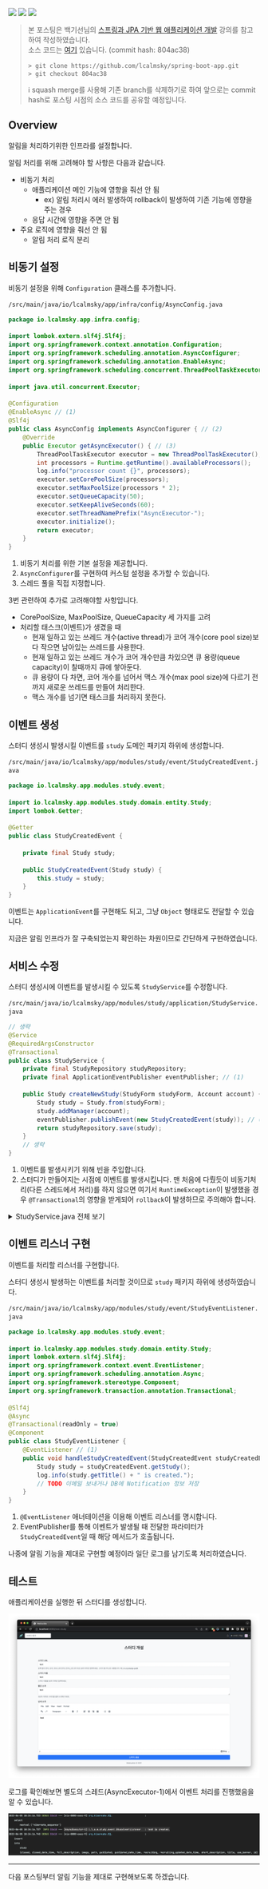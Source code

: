 ![](https://img.shields.io/badge/spring--boot-2.5.4-red) ![](https://img.shields.io/badge/gradle-7.1.1-brightgreen) ![](https://img.shields.io/badge/java-11-blue)

> 본 포스팅은 백기선님의 [스프링과 JPA 기반 웹 애플리케이션 개발](https://www.inflearn.com/course/%EC%8A%A4%ED%94%84%EB%A7%81-JPA-%EC%9B%B9%EC%95%B1/dashboard) 강의를 참고하여 작성하였습니다.  
> 소스 코드는 [여기](https://github.com/lcalmsky/spring-boot-app) 있습니다. (commit hash: 804ac38)
> ```shell
> > git clone https://github.com/lcalmsky/spring-boot-app.git
> > git checkout 804ac38
> ```
> ℹ️ squash merge를 사용해 기존 branch를 삭제하기로 하여 앞으로는 commit hash로 포스팅 시점의 소스 코드를 공유할 예정입니다.

## Overview

알림을 처리하기위한 인프라를 설정합니다.

알림 처리를 위해 고려해야 할 사항은 다음과 같습니다.

* 비동기 처리
  * 애플리케이션 메인 기능에 영향을 줘선 안 됨
    * ex) 알림 처리시 에러 발생하여 rollback이 발생하여 기존 기능에 영향을 주는 경우
  * 응답 시간에 영향을 주면 안 됨
* 주요 로직에 영향을 줘선 안 됨
  * 알림 처리 로직 분리

## 비동기 설정

비동기 설정을 위해 `Configuration` 클래스를 추가합니다.

`/src/main/java/io/lcalmsky/app/infra/config/AsyncConfig.java`

```java
package io.lcalmsky.app.infra.config;

import lombok.extern.slf4j.Slf4j;
import org.springframework.context.annotation.Configuration;
import org.springframework.scheduling.annotation.AsyncConfigurer;
import org.springframework.scheduling.annotation.EnableAsync;
import org.springframework.scheduling.concurrent.ThreadPoolTaskExecutor;

import java.util.concurrent.Executor;

@Configuration
@EnableAsync // (1)
@Slf4j
public class AsyncConfig implements AsyncConfigurer { // (2)
    @Override
    public Executor getAsyncExecutor() { // (3)
        ThreadPoolTaskExecutor executor = new ThreadPoolTaskExecutor();
        int processors = Runtime.getRuntime().availableProcessors();
        log.info("processor count {}", processors);
        executor.setCorePoolSize(processors);
        executor.setMaxPoolSize(processors * 2);
        executor.setQueueCapacity(50);
        executor.setKeepAliveSeconds(60);
        executor.setThreadNamePrefix("AsyncExecutor-");
        executor.initialize();
        return executor;
    }
}
```

1. 비동기 처리를 위한 기본 설정을 제공합니다.
2. `AsyncConfigurer`를 구현하여 커스텀 설정을 추가할 수 있습니다.
3. 스레드 풀을 직접 지정합니다.

3번 관련하여 추가로 고려해야할 사항입니다.

* CorePoolSize, MaxPoolSize, QueueCapacity 세 가지를 고려
* 처리할 태스크(이벤트)가 생겼을 때
  * 현재 일하고 있는 쓰레드 개수(active thread)가 코어 개수(core pool size)보다 작으면 남아있는 쓰레드를 사용한다.
  * 현재 일하고 있는 쓰레드 개수가 코어 개수만큼 차있으면 큐 용량(queue capacity)이 찰때까지 큐에 쌓아둔다.
  * 큐 용량이 다 차면, 코어 개수를 넘어서 맥스 개수(max pool size)에 다르기 전까지 새로운 쓰레드를 만들어 처리한다.
  * 맥스 개수를 넘기면 태스크를 처리하지 못한다.

## 이벤트 생성

스터디 생성시 발생시킬 이벤트를 `study` 도메인 패키지 하위에 생성합니다.

`/src/main/java/io/lcalmsky/app/modules/study/event/StudyCreatedEvent.java`

```java
package io.lcalmsky.app.modules.study.event;

import io.lcalmsky.app.modules.study.domain.entity.Study;
import lombok.Getter;

@Getter
public class StudyCreatedEvent {

    private final Study study;

    public StudyCreatedEvent(Study study) {
        this.study = study;
    }
}
```

이벤트는 `ApplicationEvent`를 구현해도 되고, 그냥 `Object` 형태로도 전달할 수 있습니다.

지금은 알림 인프라가 잘 구축되었는지 확인하는 차원이므로 간단하게 구현하였습니다.

## 서비스 수정

스터디 생성시에 이벤트를 발생시킬 수 있도록 `StudyService`를 수정합니다.

`/src/main/java/io/lcalmsky/app/modules/study/application/StudyService.java`

```java
// 생략
@Service
@RequiredArgsConstructor
@Transactional
public class StudyService {
    private final StudyRepository studyRepository;
    private final ApplicationEventPublisher eventPublisher; // (1)

    public Study createNewStudy(StudyForm studyForm, Account account) {
        Study study = Study.from(studyForm);
        study.addManager(account);
        eventPublisher.publishEvent(new StudyCreatedEvent(study)); // (2)
        return studyRepository.save(study);
    }
    // 생략
}
```

1. 이벤트를 발생시키기 위해 빈을 주입합니다.
2. 스터디가 만들어지는 시점에 이벤트를 발생시킵니다. 맨 처음에 다뤘듯이 비동기처리(다른 스레드에서 처리)를 하지 않으면 여기서 `RuntimeException`이 발생했을 경우 `@Transactional`의 영향을 받게되어 `rollback`이 발생하므로 주의해야 합니다.

<details>
<summary>StudyService.java 전체 보기</summary>

```java
package io.lcalmsky.app.modules.study.application;

import io.lcalmsky.app.modules.account.domain.entity.Account;
import io.lcalmsky.app.modules.account.domain.entity.Zone;
import io.lcalmsky.app.modules.study.domain.entity.Study;
import io.lcalmsky.app.modules.study.endpoint.form.StudyDescriptionForm;
import io.lcalmsky.app.modules.study.endpoint.form.StudyForm;
import io.lcalmsky.app.modules.study.event.StudyCreatedEvent;
import io.lcalmsky.app.modules.study.infra.repository.StudyRepository;
import io.lcalmsky.app.modules.tag.domain.entity.Tag;
import lombok.RequiredArgsConstructor;
import org.springframework.context.ApplicationEventPublisher;
import org.springframework.security.access.AccessDeniedException;
import org.springframework.stereotype.Service;
import org.springframework.transaction.annotation.Transactional;

@Service
@RequiredArgsConstructor
@Transactional
public class StudyService {
    private final StudyRepository studyRepository;
    private final ApplicationEventPublisher eventPublisher;

    public Study createNewStudy(StudyForm studyForm, Account account) {
        Study study = Study.from(studyForm);
        study.addManager(account);
        eventPublisher.publishEvent(new StudyCreatedEvent(study));
        return studyRepository.save(study);
    }

    public Study getStudy(String path) {
        Study study = studyRepository.findByPath(path);
        checkStudyExists(path, study);
        return study;
    }

    public Study getStudyToUpdate(Account account, String path) {
        return getStudy(account, path, studyRepository.findByPath(path));
    }

    public Study getStudyToUpdateTag(Account account, String path) {
        return getStudy(account, path, studyRepository.findStudyWithTagsByPath(path));
    }

    public Study getStudyToUpdateZone(Account account, String path) {
        return getStudy(account, path, studyRepository.findStudyWithZonesByPath(path));
    }

    public Study getStudyToUpdateStatus(Account account, String path) {
        return getStudy(account, path, studyRepository.findStudyWithManagersByPath(path));
    }

    private Study getStudy(Account account, String path, Study studyByPath) {
        checkStudyExists(path, studyByPath);
        checkAccountIsManager(account, studyByPath);
        return studyByPath;
    }

    private void checkStudyExists(String path, Study study) {
        if (study == null) {
            throw new IllegalArgumentException(path + "에 해당하는 스터디가 없습니다.");
        }
    }

    private void checkAccountIsManager(Account account, Study study) {
        if (!study.isManagedBy(account)) {
            throw new AccessDeniedException("해당 기능을 사용할 수 없습니다.");
        }
    }

    public void updateStudyDescription(Study study, StudyDescriptionForm studyDescriptionForm) {
        study.updateDescription(studyDescriptionForm);
    }

    public void updateStudyImage(Study study, String image) {
        study.updateImage(image);
    }

    public void enableStudyBanner(Study study) {
        study.setBanner(true);
    }

    public void disableStudyBanner(Study study) {
        study.setBanner(false);
    }

    public void addTag(Study study, Tag tag) {
        study.addTag(tag);
    }

    public void removeTag(Study study, Tag tag) {
        study.removeTag(tag);
    }

    public void addZone(Study study, Zone zone) {
        study.addZone(zone);
    }

    public void removeZone(Study study, Zone zone) {
        study.removeZone(zone);
    }

    public void publish(Study study) {
        study.publish();
    }

    public void close(Study study) {
        study.close();
    }

    public void startRecruit(Study study) {
        study.startRecruit();
    }

    public void stopRecruit(Study study) {
        study.stopRecruit();
    }

    public boolean isValidPath(String newPath) {
        if (!newPath.matches(StudyForm.VALID_PATH_PATTERN)) {
            return false;
        }
        return !studyRepository.existsByPath(newPath);
    }

    public void updateStudyPath(Study study, String newPath) {
        study.updatePath(newPath);
    }

    public boolean isValidTitle(String newTitle) {
        return newTitle.length() <= 50;
    }

    public void updateStudyTitle(Study study, String newTitle) {
        study.updateTitle(newTitle);
    }

    public void remove(Study study) {
        if (!study.isRemovable()) {
            throw new IllegalStateException("스터디를 삭제할 수 없습니다.");
        }
        studyRepository.delete(study);
    }

    public void addMember(Study study, Account account) {
        study.addMember(account);
    }

    public void removeMember(Study study, Account account) {
        study.removeMember(account);
    }

    public Study getStudyToEnroll(String path) {
        return studyRepository.findStudyOnlyByPath(path)
                .orElseThrow(() -> new IllegalArgumentException(path + "에 해당하는 스터디가 존재하지 않습니다."));
    }
}

```

</details>

## 이벤트 리스너 구현

이벤트를 처리할 리스너를 구현합니다.

스터디 생성시 발생하는 이벤트를 처리할 것이므로 `study` 패키지 하위에 생성하였습니다.

`/src/main/java/io/lcalmsky/app/modules/study/event/StudyEventListener.java`

```java
package io.lcalmsky.app.modules.study.event;

import io.lcalmsky.app.modules.study.domain.entity.Study;
import lombok.extern.slf4j.Slf4j;
import org.springframework.context.event.EventListener;
import org.springframework.scheduling.annotation.Async;
import org.springframework.stereotype.Component;
import org.springframework.transaction.annotation.Transactional;

@Slf4j
@Async
@Transactional(readOnly = true)
@Component
public class StudyEventListener {
    @EventListener // (1)
    public void handleStudyCreatedEvent(StudyCreatedEvent studyCreatedEvent) { // (2)
        Study study = studyCreatedEvent.getStudy();
        log.info(study.getTitle() + " is created.");
        // TODO 이메일 보내거나 DB에 Notification 정보 저장
    }
}

```

1. `@EventListener` 애너테이션을 이용해 이벤트 리스너를 명시합니다.
2. EventPublisher를 통해 이벤트가 발생될 때 전달한 파라미터가 `StudyCreatedEvent`일 때 해당 메서드가 호출됩니다.

나중에 알림 기능을 제대로 구현할 예정이라 일단 로그를 남기도록 처리하였습니다.

## 테스트

애플리케이션을 실행한 뒤 스터디를 생성합니다.

![](https://raw.githubusercontent.com/lcalmsky/spring-boot-app/master/resources/images/59-01.png)

로그를 확인해보면 별도의 스레드(AsyncExecutor-1)에서 이벤트 처리를 진행했음을 알 수 있습니다.

![](https://raw.githubusercontent.com/lcalmsky/spring-boot-app/master/resources/images/59-02.png)

---

다음 포스팅부터 알림 기능을 제대로 구현해보도록 하겠습니다.